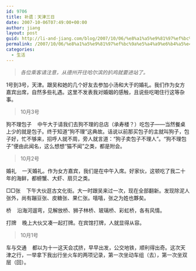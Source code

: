 ```yaml
---
id: 9706
title: 补遗：天津三日
date: 2007-10-06T07:49:00+00:00
author: jiang
layout: post
guid: http://li-and-jiang.com/blog/2007/10/06/%e8%a1%a5%e9%81%97%ef%bc%9a%e5%a4%a9%e6%b4%a5%e4%b8%89%e6%97%a5/
permalink: /2007/10/06/%e8%a1%a5%e9%81%97%ef%bc%9a%e5%a4%a9%e6%b4%a5%e4%b8%89%e6%97%a5/
categories:
  - 生活
---
```

> _各位乘客请注意，从德州开往哈尔滨的扒鸡就要进站了。_

1号到3号，天津。跟吴和她的几个好友去参加小汤和大于的婚礼。我们作为女方嘉宾出席，自然多些礼遇。这里不发表我对婚姻的感触，且说些吃喝住行这等杂事。
  


> 10月3号

狗不理包子    中午大于请我们去狗不理的总店（承寿楼？）吃包子——当然餐桌上少的就是包子。终于知道“狗不理”这典故。话说以前那买包子的主就叫狗子，包子好，忙不够来，招呼人就不周，旁人就言道：“狗子卖包子不理人”。“狗不理包子”便由此闻名，这么想想“猫不闻”之类，都是附会。
  


> 10月2号

婚礼    一天婚礼。作为女方嘉宾，我们是在中午入席。好家伙，这顿吃了我二十年的海鲜，都螃蟹、大虾、扇贝之类。 

□□张    下午大伙逛古文化街。大一时跟吴来过一次，现在全部翻新。发现除泥人张外，尚有蹦豆张、皮糖张、果仁张。嘻嘻，张之为姓也夥矣。 

桥    沿海河遛弯，见解放桥、狮子林桥、玻璃桥、彩虹桥，各有风情。 

打牌    晚上大伙又凑一起打牌。在宾馆打牌，人就显得从容。
  


> 10月1号

车与交通    都以为十一这天会忒挤，早早出发，公交地铁，顺利得出奇。这次天津之行，一举拿下我出行坐火车的两项记录，第一次坐动车组（去），第一次坐双层（回）。